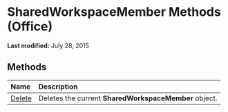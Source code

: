 
# SharedWorkspaceMember Methods (Office)

 **Last modified:** July 28, 2015


## Methods



|**Name**|**Description**|
|:-----|:-----|
| [Delete](49dde7b8-1107-6ee2-5fe5-c24c326d6efe.md)|Deletes the current  **SharedWorkspaceMember** object.|
